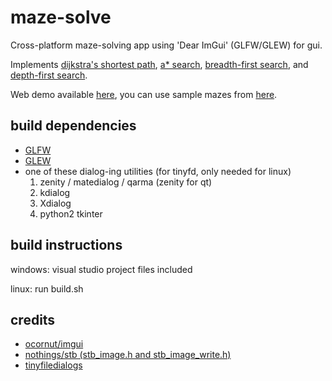 # maze-solve
Cross-platform maze-solving app using 'Dear ImGui' (GLFW/GLEW) for gui.

Implements [dijkstra's shortest path](https://en.wikipedia.org/wiki/Dijkstra%27s_algorithm), [a* search](https://en.wikipedia.org/wiki/A*_search_algorithm), [breadth-first search](https://en.wikipedia.org/wiki/Breadth-first_search), and [depth-first search](https://en.wikipedia.org/wiki/Depth-first_search).

Web demo available [here](http://beans42.github.io/maze-solver/), you can use sample mazes from [here](https://github.com/beans42/maze-solver/tree/master/sample%20mazes).

## build dependencies

- [GLFW](https://www.glfw.org/)
- [GLEW](http://glew.sourceforge.net/)
- one of these dialog-ing utilities (for tinyfd, only needed for linux)
  1. zenity / matedialog / qarma (zenity for qt)
  2. kdialog
  3. Xdialog
  4. python2 tkinter

## build instructions

windows: visual studio project files included

linux: run build.sh

## credits

- [ocornut/imgui](https://github.com/ocornut/imgui)
- [nothings/stb (stb_image.h and stb_image_write.h)](https://github.com/nothings/stb)
- [tinyfiledialogs](https://sourceforge.net/projects/tinyfiledialogs/)
